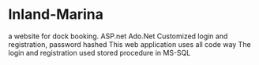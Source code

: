 # Inland-Marina
a website for dock booking. ASP.net Ado.Net Customized login and registration, password hashed
This web application uses all code way 
The login and registration used stored procedure in MS-SQL
